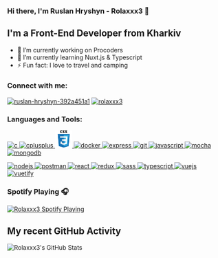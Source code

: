 ### Hi there, I'm Ruslan Hryshyn - Rolaxxx3 👋

## I'm a Front-End Developer from Kharkiv

- 🔭 I’m currently working on Procoders
- 🌱 I’m currently learning Nuxt.js & Typescript
- ⚡ Fun fact: I love to travel and camping

<h3 align="left">Connect with me:</h3>
<p align="left">
<a href="https://linkedin.com/in/ruslan-hryshyn-392a451a1" target="blank"><img align="center" src="https://cdn.jsdelivr.net/npm/simple-icons@3.0.1/icons/linkedin.svg" alt="ruslan-hryshyn-392a451a1" height="30" width="40" /></a>
<a href="https://t.me/rolaxxx3" target="blank"><img align="center" src="https://cdn.jsdelivr.net/npm/simple-icons@v4/icons/telegram.svg" alt="rolaxxx3" height="30" width="40" /></a>
</p>


<h3 align="left">Languages and Tools:</h3>
<p align="left"> <a href="https://www.cprogramming.com/" target="_blank"> <img src="https://cdn.iconscout.com/icon/free/png-256/c-programming-569564.png" alt="c" width="40" height="40"/> </a> <a href="https://www.w3schools.com/cpp/" target="_blank"> <img src="https://user-images.githubusercontent.com/42747200/46140125-da084900-c26d-11e8-8ea7-c45ae6306309.png" alt="cplusplus" width="40" height="40"/> </a> <a href="https://www.w3schools.com/css/" target="_blank"> <img src="https://raw.githubusercontent.com/github/explore/6c6508f34230f0ac0d49e847a326429eefbfc030/topics/css/css.png" alt="css3" width="40" height="40"/> </a> <a href="https://www.docker.com/" target="_blank"> <img src="https://www.flaticon.com/svg/vstatic/svg/919/919853.svg?token=exp=1610748236~hmac=90d60de20a211d67ebe818e07cb8bd6e" alt="docker" width="40" height="40"/> </a> <a href="https://expressjs.com" target="_blank"> <img src="https://wsofter.ru/wp-content/uploads/2017/12/node-express.png" alt="express" width="40" height="40"/> </a> <a href="https://git-scm.com/" target="_blank"> <img src="https://www.vectorlogo.zone/logos/git-scm/git-scm-icon.svg" alt="git" width="40" height="40"/> </a> <a href="https://developer.mozilla.org/en-US/docs/Web/JavaScript" target="_blank"> <img src="https://www.freepnglogos.com/uploads/javascript-png/javascript-vector-logo-yellow-png-transparent-javascript-vector-12.png" alt="javascript" width="40" height="40"/> </a> <a href="https://mochajs.org" target="_blank"> <img src="https://www.vectorlogo.zone/logos/mochajs/mochajs-icon.svg" alt="mocha" width="40" height="40"/> </a> <a href="https://www.mongodb.com/" target="_blank"> <img src="https://w7.pngwing.com/pngs/241/983/png-transparent-mongodb-nosql-database-computer-icons-others-leaf-grass-fruit.png" alt="mongodb" width="40" height="40"/> </a></p>
<p align="left"><a href="https://nodejs.org" target="_blank"> <img src="https://cdn3.iconfinder.com/data/icons/popular-services-brands/512/node-512.png" alt="nodejs" width="40" height="40"/> </a> <a href="https://postman.com" target="_blank"> <img src="https://www.vectorlogo.zone/logos/getpostman/getpostman-icon.svg" alt="postman" width="40" height="40"/> </a> <a href="https://reactjs.org/" target="_blank"> <img src="https://cdn.iconscout.com/icon/free/png-256/react-1-282599.png" alt="react" width="40" height="40"/> </a> <a href="https://redux.js.org" target="_blank"> <img src="https://cdn.iconscout.com/icon/free/png-256/redux-283024.png" alt="redux" width="40" height="40"/> </a> <a href="https://sass-lang.com" target="_blank"> <img src="https://sass-lang.com/assets/img/styleguide/seal-color-aef0354c.png" alt="sass" width="40" height="40"/> </a> <a href="https://www.typescriptlang.org/" target="_blank"> <img src="https://cdn.iconscout.com/icon/free/png-512/typescript-1174965.png" alt="typescript" width="40" height="40"/> </a> <a href="https://vuejs.org/" target="_blank"> <img src="https://upload.wikimedia.org/wikipedia/commons/thumb/9/95/Vue.js_Logo_2.svg/512px-Vue.js_Logo_2.svg.png" alt="vuejs" width="40" height="40"/> </a> <a href="https://vuetifyjs.com/en/" target="_blank"> <img src="https://bestofjs.org/logos/vuetify.svg" alt="vuetify" width="40" height="40"/> </a></p>
<p align="left">
<h3 align="left">Spotify Playing 🎧</h3>

[<img src="https://novatorem.rolaxxx3.vercel.app/api/spotify" alt="Rolaxxx3 Spotify Playing" width="350" />](https://open.spotify.com/user/31a57va5uxgsx5ixm2bw2x4uow5e)

</p>

## My recent GitHub Activity
<!--START_SECTION:waka-->
<!--END_SECTION:waka-->

<p align="left">
<img align="left" alt="Rolaxxx3's GitHub Stats" src="https://github-readme-stats-git-master.rolaxxx3.vercel.app/api?username=rolaxxx3&show_icons=true&theme=tokyonight" />
</p>
